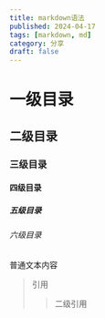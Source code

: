 ```yaml
---
title: markdown语法
published: 2024-04-17
tags: [markdown, md]
category: 分享
draft: false
---
```


# 一级目录

## 二级目录

### 三级目录

#### 四级目录

##### 五级目录

###### 六级目录

普通文本内容

> 引用
>> 二级引用





